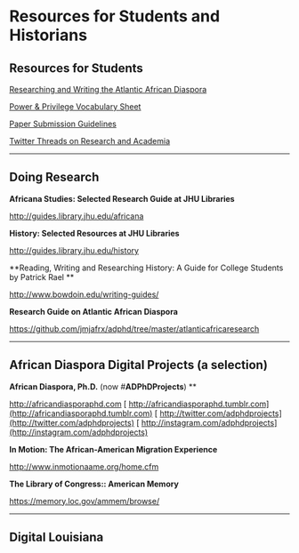 # Resources for Students and Historians

## Resources for Students

[Researching and Writing the Atlantic African Diaspora](https://wp.me/P8KuWL-1Np)

[Power & Privilege Vocabulary Sheet](https://docs.google.com/document/d/e/2PACX-1vQKS5obvulgnX20v_V6cjZNQhwCfHrl2h9eIGb3rdL_xC-p0m2h5Gkd1DPlJrHbo1kUyP0BzDlIdJLp/pub)

[Paper Submission Guidelines](https://docs.google.com/document/d/1wCGUajduAkSJBW7_lTfiDb1YRol8vuKtfE_8HEAVBVI/edit?usp=sharing)

[Twitter Threads on Research and Academia](http://dh.jmjafrx.com/2020/08/06/twitter-threads/)

------

## Doing Research

**Africana Studies: Selected Research Guide at JHU Libraries**

http://guides.library.jhu.edu/africana

**History: Selected Resources at JHU Libraries**

http://guides.library.jhu.edu/history

**Reading, Writing and Researching History:  A Guide for College Students by Patrick Rael
**

http://www.bowdoin.edu/writing-guides/

**Research Guide on Atlantic African Diaspora**

https://github.com/jmjafrx/adphd/tree/master/atlanticafricaresearch

------

##  African Diaspora Digital Projects (a selection)

**African Diaspora, Ph.D.** (now #**ADPhDProjects**)
**

http://africandiasporaphd.com
[ http://africandiasporaphd.tumblr.com](http://africandiasporaphd.tumblr.com)
[ http://twitter.com/adphdprojects](http://twitter.com/adphdprojects)
[ http://instagram.com/adphdprojects](http://instagram.com/adphdprojects)

**In Motion: The African-American Migration Experience**

http://www.inmotionaame.org/home.cfm

**The Library of Congress:: American Memory**

https://memory.loc.gov/ammem/browse/

------

## Digital Louisiana

